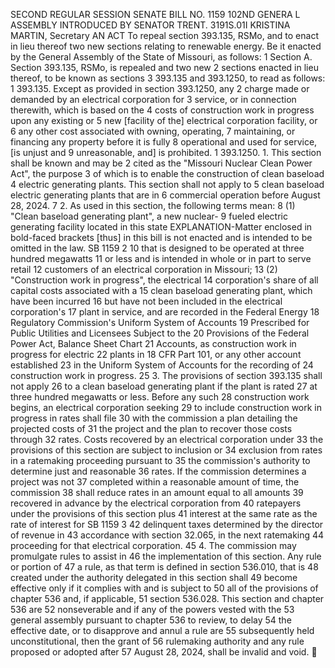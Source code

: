 SECOND REGULAR SESSION
SENATE BILL NO. 1159
102ND GENERA L ASSEMBLY
INTRODUCED BY SENATOR TRENT.
3191S.01I KRISTINA MARTIN, Secretary
AN ACT
To repeal section 393.135, RSMo, and to enact in lieu thereof two new sections relating to
renewable energy.
Be it enacted by the General Assembly of the State of Missouri, as follows:
1 Section A. Section 393.135, RSMo, is repealed and two new
2 sections enacted in lieu thereof, to be known as sections
3 393.135 and 393.1250, to read as follows:
1 393.135. Except as provided in section 393.1250, any
2 charge made or demanded by an electrical corporation for
3 service, or in connection therewith, which is based on the
4 costs of construction work in progress upon any existing or
5 new [facility of the] electrical corporation facility, or
6 any other cost associated with owning, operating,
7 maintaining, or financing any property before it is fully
8 operational and used for service, [is unjust and
9 unreasonable, and] is prohibited.
1 393.1250. 1. This section shall be known and may be
2 cited as the "Missouri Nuclear Clean Power Act", the purpose
3 of which is to enable the construction of clean baseload
4 electric generating plants. This section shall not apply to
5 clean baseload electric generating plants that are in
6 commercial operation before August 28, 2024.
7 2. As used in this section, the following terms mean:
8 (1) "Clean baseload generating plant", a new nuclear-
9 fueled electric generating facility located in this state
EXPLANATION-Matter enclosed in bold-faced brackets [thus] in this bill is not enacted
and is intended to be omitted in the law.
SB 1159 2
10 that is designed to be operated at three hundred megawatts
11 or less and is intended in whole or in part to serve retail
12 customers of an electrical corporation in Missouri;
13 (2) "Construction work in progress", the electrical
14 corporation's share of all capital costs associated with a
15 clean baseload generating plant, which have been incurred
16 but have not been included in the electrical corporation's
17 plant in service, and are recorded in the Federal Energy
18 Regulatory Commission's Uniform System of Accounts
19 Prescribed for Public Utilities and Licensees Subject to the
20 Provisions of the Federal Power Act, Balance Sheet Chart
21 Accounts, as construction work in progress for electric
22 plants in 18 CFR Part 101, or any other account established
23 in the Uniform System of Accounts for the recording of
24 construction work in progress.
25 3. The provisions of section 393.135 shall not apply
26 to a clean baseload generating plant if the plant is rated
27 at three hundred megawatts or less. Before any such
28 construction work begins, an electrical corporation seeking
29 to include construction work in progress in rates shall file
30 with the commission a plan detailing the projected costs of
31 the project and the plan to recover those costs through
32 rates. Costs recovered by an electrical corporation under
33 the provisions of this section are subject to inclusion or
34 exclusion from rates in a ratemaking proceeding pursuant to
35 the commission's authority to determine just and reasonable
36 rates. If the commission determines a project was not
37 completed within a reasonable amount of time, the commission
38 shall reduce rates in an amount equal to all amounts
39 recovered in advance by the electrical corporation from
40 ratepayers under the provisions of this section plus
41 interest at the same rate as the rate of interest for
SB 1159 3
42 delinquent taxes determined by the director of revenue in
43 accordance with section 32.065, in the next ratemaking
44 proceeding for that electrical corporation.
45 4. The commission may promulgate rules to assist in
46 the implementation of this section. Any rule or portion of
47 a rule, as that term is defined in section 536.010, that is
48 created under the authority delegated in this section shall
49 become effective only if it complies with and is subject to
50 all of the provisions of chapter 536 and, if applicable,
51 section 536.028. This section and chapter 536 are
52 nonseverable and if any of the powers vested with the
53 general assembly pursuant to chapter 536 to review, to delay
54 the effective date, or to disapprove and annul a rule are
55 subsequently held unconstitutional, then the grant of
56 rulemaking authority and any rule proposed or adopted after
57 August 28, 2024, shall be invalid and void.
